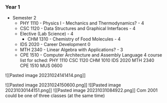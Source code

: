### Year 1
- Semester 2
	-  PHY 1110 - Physics I - Mechanics and Thermodynamics? - 4
	- CSC 1120 - Data Structures and Graphical Interfaces - 4
	- Elective (Lab Science) - 4
		- CHM 1310 - Chemistry of Food Molecules - 4
	- IDS 2020 - Career Development 0
	- MTH 2340 - Linear Algebra with Applications? - 3
	- CPE 1510 - Computer Architecture and Assembly Language  4
course list for sched:
PHY 1110
CSC 1120
CHM 1010
IDS 2020
MTH 2340
CPE 1510
MUS 0600


![[Pasted image 20231024141414.png]]

![[Pasted image 20231024150600.png]]
![[Pasted image 20231030144151.png]]
![[Pasted image 20231031084922.png]]
Com 2001 could be one of three classes (at the same time) 